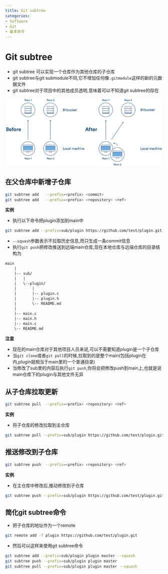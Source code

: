 ```yaml
---
title: Git subtree
categories:
- Software
- Git
- 基本命令
---
```

# Git subtree

- git subtree 可以实现一个仓库作为其他仓库的子仓库
- git subtree与git submodule不同,它不增加任何像`.gitmodule`这样的新的元数据文件
- git subtree对于项目中的其他成员透明,意味着可以不知道git subtree的存在

![image](https://raw.githubusercontent.com/LuShan123888/Files/main/Pictures/2020-12-10-2020-12-04-1460000012002154.png)

## 在父仓库中新增子仓库

```bash
git subtree add   --prefix=<prefix> <commit>
git subtree add   --prefix=<prefix> <repository> <ref>
```

**实例**

- 执行以下命令把plugin添加到main中

```bash
git subtree add --prefix=sub/plugin https://github.com/test/plugin.git master --squash
```

- `--squash`参数表示不拉取历史信息,而只生成一条commit信息
- 执行`git push`把修改推送到远端main仓库,现在本地仓库与远端仓库的目录结构为

```
main
    |
    |-- sub/
    |   |
    |   \--plugin/
    |       |
    |       |-- plugin.c
    |       |-- plugin.h
    |       \-- README.md
    |
    |-- main.c
    |-- main.h
    |-- main.c
    \-- README.md
```

**注意**

- 现在的main仓库对于其他项目人员来说,可以不需要知道plugin是一个子仓库
- 当`git clone`或者`git pull`的时候,拉取到的是整个main(包括plugin在内,plugin就相当于main里的一个普通目录)
- 当修改了sub里的内容后执行`git push`,你将会把修改push到main上,也就是说main仓库下的plugin与其他文件无异

## 从子仓库拉取更新

```bash
git subtree pull  --prefix=<prefix> <repository> <ref>
```

**实例**

- 将子仓库的修改拉取到主仓库

```bash
git subtree pull --prefix=sub/plugin https://github.com/test/plugin.git master --squash
```

## 推送修改到子仓库

```bash
git subtree push  --prefix=<prefix> <repository> <ref>
```

**实例**

- 在主仓库中修改后,推动修改到子仓库

```bash
git subtree push --prefix=sub/plugin https://github.com/test/plugin.git master
```

## 简化git subtree命令

- 把子仓库的地址作为一个remote

```bash
git remote add -f plugin https://github.com/test/plugin.git
```

- 然后可以这样来使用git subtree命令

```bash
git subtree add --prefix=sub/plugin plugin master --squash
git subtree push --prefix=sub/plugin plugin master
git subtree pull --prefix=sub/plugin plugin master --squash
```